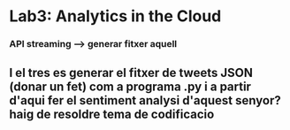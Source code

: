 # Lab3: Analytics in the Cloud

### API  streaming --> generar fitxer aquell 

## I el tres es generar el fitxer de tweets JSON (donar un fet) com a programa .py i a partir d'aqui fer el sentiment analysi d'aquest senyor? haig de resoldre tema de codificacio

